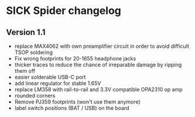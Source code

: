 # SICK Spider changelog

## Version 1.1
- replace MAX4062 with own preamplifier circuit in order to avoid difficult TSOP soldering
- Fix wrong footprints for 20-1655 headphone jacks
- thicker traces to reduce the chance of irreparable damage by ripping them off
- easier solderable USB-C port
- add linear regulator for stable 1.65V
- replace LM358 with rail-to-rail and 3.3V compatible OPA2310 op amp
- rounded corners
- Remove PJ359 footprints (won't use them anymore)
- label switch positions (BAT / USB) on the board

